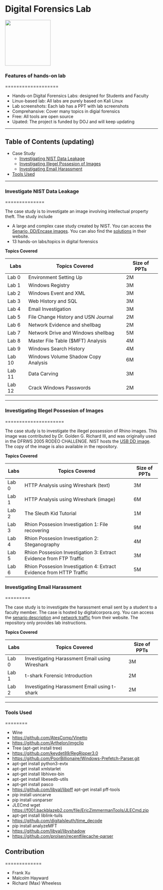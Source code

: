# Digital Forensics Lab

<img src="https://upload.wikimedia.org/wikipedia/commons/3/3c/BJA_Logo.png" width="150">

### Features of hands-on lab
===================
- Hands-on Digital Forensics Labs: designed for Students and Faculty
- Linux-based lab: All labs are purely based on Kali Linux
- Lab screenshots: Each lab has a PPT with lab screenshots
- Comprehansive: Cover many topics in digial forensics
- Free: All tools are open source
- Upated: The project is funded by DOJ and will keep updating 
---

## Table of Contents  (updating)
- Case Study
  * [Investigating NIST Data Leakage](#Investigating-NIST-Data-Leakage)
  * [Investigating Illegel Possesion of Images](#Investigating-Illegel-Possesion-of-Images)
  * [Investigating Email Harassment](#Investigating-Email-Harassment)
- [Tools Used](#Tools-Used)


---
### Investigate NIST Data Leakage
==============

The  case study is to investigate an image involving intellectual property theft. The study include 

* A large and complex case study created by NIST. You can access the [Senario, DD/Encase images](https://www.cfreds.nist.gov/data_leakage_case/data-leakage-case.html). You can also find the [solutions](https://www.cfreds.nist.gov/data_leakage_case/leakage-answers.pdf) in their website. 
* 13 hands-on labs/topics in digital forensics


**Topics Covered**

| Labs | Topics Covered |Size of PPTs |
| --- | ----------- |----------- |
| Lab 0 | Environment Setting Up | 2M  |
| Lab 1 | Windows Registry  | 3M |
| Lab 2 | Windows Event and XML |3M |
| Lab 3 | Web History and SQL | 3M|
| Lab 4 | Email Investigation  |3M |
| Lab 5 | File Change History and USN Journal  |2M |
| Lab 6 | Network Evidence and shellbag |2M |
| Lab 7 | Network Drive and Windows shellbag |5M |
| Lab 8 | Master File Table ($MFT) Analysis |4M |
| Lab 9 | Windows Search History | 4M|
| Lab 10 | Windows Volume Shadow Copy Analysis |6M |
| Lab 11 | Data Carving |3M |
| Lab 12 | Crack Windows Passwords  | 2M|

---
### Investigating Illegel Possesion of Images
=====================

The case study is to investigate the illegel possession of Rhino images. This image was contributed by Dr. Golden G. Richard III, and was originally used in the DFRWS 2005 RODEO CHALLENGE. NIST hosts the [USB DD image](https://www.cfreds.nist.gov/dfrws/Rhino_Hunt.html). The copy of the image is also available in the repository.

**Topics Covered**

| Labs | Topics Covered |Size of PPTs |
| --- | ----------- |----------- |
| Lab 0 | HTTP Analysis using Wireshark (text)  | 3M  |
| Lab 1 | HTTP Analysis using Wireshark (image)  | 6M |
| Lab 2 | The Sleuth Kid Tutorial  | 1M |
| Lab 3 | Rhion Possesion Investigation 1: File recovering |9M |
| Lab 4 | Rhion Possesion Investigation 2: Steganography | 4M|
| Lab 5 | Rhion Possesion Investigation 3: Extract Evidence from FTP Traffic  |3M |
| Lab 6 | Rhion Possesion Investigation 4: Extract Evidence from HTTP Traffic  |5M |

### Investigating Email Harassment
=========

The case study is to investigate the harassment email sent by a student to a faculty member. The case is hosted by digitalcorpora.org. You can access the [senario description](https://digitalcorpora.org/corpora/scenarios/nitroba-university-harassment-scenario) and [network traffic](http://downloads.digitalcorpora.org/corpora/scenarios/2008-nitroba/nitroba.pcap) from their website. The repository only provides lab instructions.   

**Topics Covered**

| Labs | Topics Covered |Size of PPTs |
| --- | ----------- |----------- |
| Lab 0 | Investigating Harassment Email using Wireshark  | 3M  |
| Lab 1 | t-shark Forensic Introduction  | 2M |
| Lab 2 | Investigating Harassment Email using t-shark  | 2M |


---
### Tools Used
========
* Wine
* https://github.com/AtesComp/Vinetto
* https://github.com/Arthelon/imgclip
* Tree (apt-get install tree)
* https://github.com/keydet89/RegRipper3.0
* https://github.com/PoorBillionaire/Windows-Prefetch-Parser.git
* apt-get install python3-evtx
* apt-get install xmlstarlet
* apt-get install libhivex-bin
* apt-get install libesedb-utils 
* apt-get  install pasco
* https://github.com/libyal/libpff apt-get install pff-tools
* pip install usncarve
* pip install usnparser
* JLECmd wget https://f001.backblazeb2.com/file/EricZimmermanTools/JLECmd.zip
* apt-get install liblink-tuils
* https://github.com/digitalsleuth/time_decode
* pip install analyzeMFT
* https://github.com/libyal/libvshadow
* https://github.com/prolsen/recentfilecache-parser


## Contribution
=============
* Frank Xu
* Malcolm Hayward 
* Richard (Max) Wheeless
